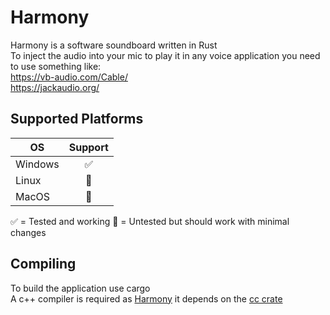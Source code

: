 # Harmony

Harmony is a software soundboard written in Rust  
To inject the audio into your mic to play it in any voice application you need to use something like:  
https://vb-audio.com/Cable/  
https://jackaudio.org/

## Supported Platforms
| OS            | Support|
| ------------- |:------:|
| Windows       | ✅ |
| Linux         | 🚧 |
| MacOS         | 🚧 |

✅ = Tested and working  🚧 = Untested but should work with minimal changes

## Compiling
To build the application use cargo  
A c++ compiler is required as [Harmony](https://github.com/Kl4rry/Harmony) it depends on the [cc crate](https://crates.io/crates/cc)
